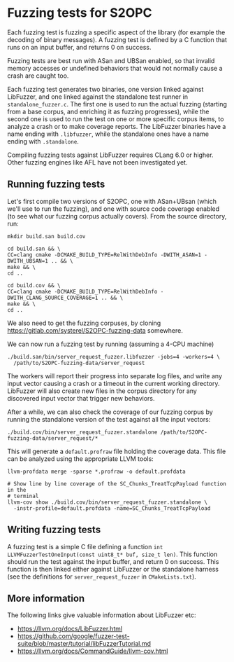 # Fuzzing tests for S2OPC

Each fuzzing test is fuzzing a specific aspect of the library (for example the
decoding of binary messages). A fuzzing test is defined by a C function that
runs on an input buffer, and returns 0 on success.

Fuzzing tests are best run with ASan and UBSan enabled, so that invalid memory
accesses or undefined behaviors that would not normally cause a crash are caught
too.

Each fuzzing test generates two binaries, one version linked against LibFuzzer,
and one linked against the standalone test runner in `standalone_fuzzer.c`. The
first one is used to run the actual fuzzing (starting from a base corpus, and
enriching it as fuzzing progresses), while the second one is used to run the
test on one or more specific corpus items, to analyze a crash or to make
coverage reports. The LibFuzzer binaries have a name ending with `.libfuzzer`,
while the standalone ones have a name ending with `.standalone`.

Compiling fuzzing tests against LibFuzzer requires CLang 6.0 or higher. Other
fuzzing engines like AFL have not been investigated yet.

## Running fuzzing tests

Let's first compile two versions of S2OPC, one with ASan+UBsan (which we'll use
to run the fuzzing), and one with source code coverage enabled (to see what our
fuzzing corpus actually covers). From the source directory, run:

```
mkdir build.san build.cov

cd build.san && \
CC=clang cmake -DCMAKE_BUILD_TYPE=RelWithDebInfo -DWITH_ASAN=1 -DWITH_UBSAN=1 .. && \
make && \
cd ..

cd build.cov && \
CC=clang cmake -DCMAKE_BUILD_TYPE=RelWithDebInfo -DWITH_CLANG_SOURCE_COVERAGE=1 .. && \
make && \
cd ..
```

We also need to get the fuzzing corpuses, by cloning https://gitlab.com/systerel/S2OPC-fuzzing-data
somewhere.

We can now run a fuzzing test by running (assuming a 4-CPU machine)

```
./build.san/bin/server_request_fuzzer.libfuzzer -jobs=4 -workers=4 \
  /path/to/S2OPC-fuzzing-data/server_request
```

The workers will report their progress into separate log files, and write any
input vector causing a crash or a timeout in the current working directory.
LibFuzzer will also create new files in the corpus directory for any discovered
input vector that trigger new behaviors.

After a while, we can also check the coverage of our fuzzing corpus by running
the standalone version of the test against all the input vectors:

```
./build.cov/bin/server_request_fuzzer.standalone /path/to/S2OPC-fuzzing-data/server_request/*
```

This will generate a `default.profraw` file holding the coverage data. This file
can be analyzed using the appropriate LLVM tools:

```
llvm-profdata merge -sparse *.profraw -o default.profdata

# Show line by line coverage of the SC_Chunks_TreatTcpPayload function in the
# terminal
llvm-cov show ./build.cov/bin/server_request_fuzzer.standalone \
  -instr-profile=default.profdata -name=SC_Chunks_TreatTcpPayload
```

## Writing fuzzing tests

A fuzzing test is a simple C file defining a function `int
LLVMFuzzerTestOneInput(const uint8_t* buf, size_t len)`. This function should
run the test against the input buffer, and return 0 on success. This function is
then linked either against LibFuzzer or the standalone harness (see the
definitions for `server_request_fuzzer` in `CMakeLists.txt`).

## More information

The following links give valuable information about LibFuzzer etc:

- https://llvm.org/docs/LibFuzzer.html
- https://github.com/google/fuzzer-test-suite/blob/master/tutorial/libFuzzerTutorial.md
- https://llvm.org/docs/CommandGuide/llvm-cov.html
